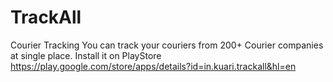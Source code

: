# TrackAll
Courier Tracking
You can track your couriers from 200+ Courier companies at single place.
Install it on PlayStore https://play.google.com/store/apps/details?id=in.kuari.trackall&hl=en
